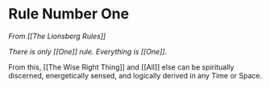 # Rule Number One
*From [[The Lionsberg Rules]]*  

*There is only [[One]] rule. Everything is [[One]].*  

From this, [[The Wise Right Thing]] and [[All]] else can be spiritually discerned, energetically sensed, and logically derived in any Time or Space. 